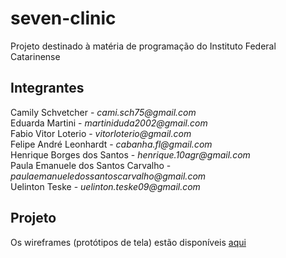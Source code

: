 # seven-clinic
Projeto destinado à matéria de programação do Instituto Federal Catarinense

## Integrantes
Camily Schvetcher - _cami.sch75@gmail.com_  
Eduarda Martini - _martiniduda2002@gmail.com_  
Fabio Vitor Loterio - _vitorloterio@gmail.com_  
Felipe André Leonhardt - _cabanha.fl@gmail.com_  
Henrique Borges dos Santos - _henrique.10agr@gmail.com_  
Paula Emanuele dos Santos Carvalho - _paulaemanueledossantoscarvalho@gmail.com_  
Uelinton Teske - _uelinton.teske09@gmail.com_

## Projeto

Os wireframes (protótipos de tela) estão disponíveis [aqui](https://www.figma.com/file/v1p57pgL1jjkWmead1wtX0/Cl%C3%ADnica-M%C3%A9dica?node-id=0%3A1)
